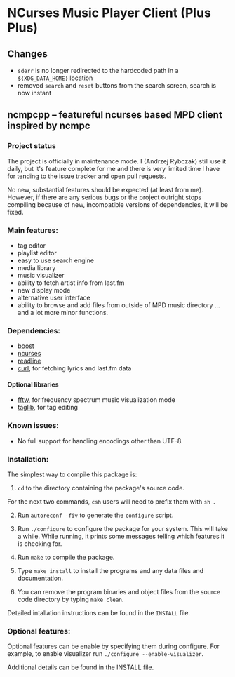 # NCurses Music Player Client (Plus Plus)

## Changes 

* `sderr` is no longer redirected to the hardcoded path in a `${XDG_DATA_HOME}` location
* removed `search` and `reset` buttons from the search screen, search is now instant

## ncmpcpp – featureful ncurses based MPD client inspired by ncmpc

### Project status

The project is officially in maintenance mode. I (Andrzej Rybczak) still use it
daily, but it's feature complete for me and there is very limited time I have
for tending to the issue tracker and open pull requests.

No new, substantial features should be expected (at least from me). However, if
there are any serious bugs or the project outright stops compiling because of
new, incompatible versions of dependencies, it will be fixed.

### Main features:
* tag editor
* playlist editor
* easy to use search engine
* media library
* music visualizer
* ability to fetch artist info from last.fm
* new display mode
* alternative user interface
* ability to browse and add files from outside of MPD music directory
…and a lot more minor functions.

### Dependencies:
* [boost](https://www.boost.org/)
* [ncurses](https://invisible-island.net/ncurses/announce.html)
* [readline](https://tiswww.case.edu/php/chet/readline/rltop.html)
* [curl](https://curl.se), for fetching lyrics and last.fm data
#### Optional libraries
* [fftw](http://www.fftw.org), for frequency spectrum music visualization mode
* [taglib](https://taglib.org/), for tag editing

### Known issues:
* No full support for handling encodings other than UTF-8.

### Installation:
The simplest way to compile this package is:

  1. `cd` to the directory containing the package's source code.

  For the next two commands, `csh` users will need to prefix them with
  `sh `.

  2. Run `autoreconf -fiv` to generate the `configure` script.

  3. Run `./configure` to configure the package for your system.  This
     will take a while.  While running, it prints some messages
     telling which features it is checking for.

  4. Run `make` to compile the package.

  5. Type `make install` to install the programs and any data files
     and documentation.

  6. You can remove the program binaries and object files from the
     source code directory by typing `make clean`.

Detailed intallation instructions can be found in the `INSTALL` file. 

### Optional features:
Optional features can be enable by specifying them during configure. For
example, to enable visualizer run `./configure --enable-visualizer`. 

Additional details can be found in the INSTALL file. 
